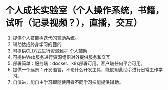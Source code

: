 # 个人成长实验室（个人操作系统，书籍，试听（记录视频？），直播，交互）

1. 提供个人技能树迭代的辅助系统。
2. 辅助达成终身学习的目的
3. 可提供CLI方式进行资源维护,个人辅助
4. 可提供Web服务进行资源组织对外提供服务和交互
5. 部署简单：服务端：docker、k8s部署可用。客户端任何平台可用。
6. 提供一个远景：开发语言，不论什么开发工具，能使用此助手进行日常工作学习。
7. 自演进，能自主学习跟随使用者不同学习技能提供辅助。

